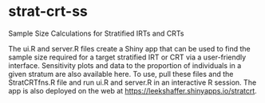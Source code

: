 # strat-crt-ss
Sample Size Calculations for Stratified IRTs and CRTs

The ui.R and server.R files create a Shiny app that can be used to find the sample size required for a target stratified IRT or CRT via a user-friendly interface. Sensitivity plots and data to the proportion of individuals in a given stratum are also available here. To use, pull these files and the StratCRTfns.R file and run ui.R and server.R in an interactive R session. The app is also deployed on the web at https://leekshaffer.shinyapps.io/stratcrt.

